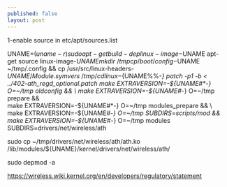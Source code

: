 ```yaml
---
published: false
layout: post
---
```


1-enable source in etc/apt/sources.list

UNAME=$(uname -r)
sudo apt-get build-dep linux-image-$UNAME
apt-get source linux-image-$UNAME
mkdir ~/tmp
cp /boot/config-$UNAME  ~/tmp/.config && cp /usr/src/linux-headers-${UNAME}/Module.symvers ~/tmp/
cd linux-${UNAME%%-*}
patch -p1 -b < ../402-ath_regd_optional.patch
make EXTRAVERSION=-${UNAME#*-} O=~/tmp oldconfig && \
make EXTRAVERSION=-${UNAME#*-} O=~/tmp prepare && \
make EXTRAVERSION=-${UNAME#*-} O=~/tmp modules_prepare && \
make EXTRAVERSION=-${UNAME#*-} O=~/tmp SUBDIRS=scripts/mod && \
make EXTRAVERSION=-${UNAME#*-} O=~/tmp modules SUBDIRS=drivers/net/wireless/ath

sudo cp ~/tmp/drivers/net/wireless/ath/ath.ko /lib/modules/${UNAME}/kernel/drivers/net/wireless/ath/

sudo depmod -a




https://wireless.wiki.kernel.org/en/developers/regulatory/statement



